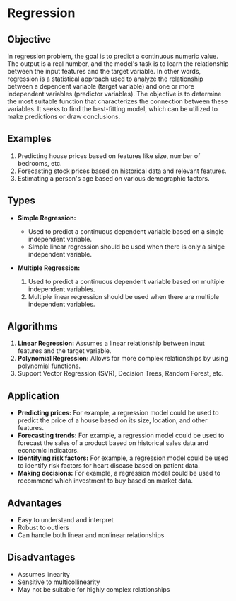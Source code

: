 # Regression

## Objective
In regression problem, the goal is to predict a continuous numeric value. The output is a real number, and the model's task is to learn the relationship between the input features and the target variable. In other words, regression is a statistical approach used to analyze the relationship between a dependent variable (target variable) and one or more independent variables (predictor variables). The objective is to determine the most suitable function that characterizes the connection between these variables. It seeks to find the best-fitting model, which can be utilized to make predictions or draw conclusions.

## Examples
  1. Predicting house prices based on features like size, number of bedrooms, etc.
  2. Forecasting stock prices based on historical data and relevant features.
  3. Estimating a person's age based on various demographic factors.

## Types
- **Simple Regression:**
    - Used to predict a continuous dependent variable based on a single independent variable.
    - SImple linear regression should be used when there is only a sinlge independent variable.
    
- **Multiple Regression:**
  1. Used to predict a continuous dependent variable based on multiple independent variables.
  2. Multiple linear regression should be used when there are multiple independent variables.

## Algorithms
  1. **Linear Regression:** Assumes a linear relationship between input features and the target variable.
  2. **Polynomial Regression:** Allows for more complex relationships by using polynomial functions.
  3. Support Vector Regression (SVR), Decision Trees, Random Forest, etc.

## Application
  - **Predicting prices:** For example, a regression model could be used to predict the price of a house based on its size, location, and other features.
  - **Forecasting trends:** For example, a regression model could be used to forecast the sales of a product based on historical sales data and economic indicators.
  - **Identifying risk factors:** For example, a regression model could be used to identify risk factors for heart disease based on patient data.
  - **Making decisions:** For example, a regression model could be used to recommend which investment to buy based on market data.

## Advantages
- Easy to understand and interpret
- Robust to outliers
- Can handle both linear and nonlinear relationships

## Disadvantages
- Assumes linearity
- Sensitive to multicollinearity
- May not be suitable for highly complex relationships 
